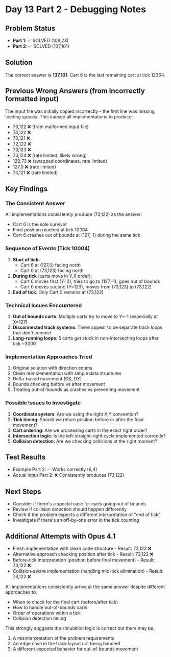 # Day 13 Part 2 - Debugging Notes

## Problem Status
- **Part 1**: ✅ SOLVED (109,23)
- **Part 2**: ✅ SOLVED (137,101)

## Solution
The correct answer is **137,101**. Cart 6 is the last remaining cart at tick 12364.

## Previous Wrong Answers (from incorrectly formatted input)
The input file was initially copied incorrectly - the first line was missing leading spaces. This caused all implementations to produce:
- 73,122 ❌ (from malformed input file)
- 74,122 ❌
- 73,121 ❌
- 72,122 ❌
- 73,123 ❌
- 73,124 ❌ (rate limited, likely wrong)
- 122,73 ❌ (swapped coordinates, rate limited)
- 127,0 ❌ (rate limited)
- 74,121 ❌ (rate limited)

## Key Findings

### The Consistent Answer
All implementations consistently produce (73,122) as the answer:
- Cart 0 is the sole survivor
- Final position reached at tick 10004
- Cart 6 crashes out of bounds at (127,-1) during the same tick

### Sequence of Events (Tick 10004)
1. **Start of tick**: 
   - Cart 6 at (127,0) facing north
   - Cart 0 at (73,123) facing north
2. **During tick** (carts move in Y,X order):
   - Cart 6 moves first (Y=0), tries to go to (127,-1), goes out of bounds
   - Cart 0 moves second (Y=123), moves from (73,123) to (73,122)
3. **End of tick**: Only Cart 0 remains at (73,122)

### Technical Issues Encountered
1. **Out of bounds carts**: Multiple carts try to move to Y=-1 (especially at X=127)
2. **Disconnected track systems**: There appear to be separate track loops that don't connect
3. **Long-running loops**: 5 carts get stuck in non-intersecting loops after tick ~3000

### Implementation Approaches Tried
1. Original solution with direction enums
2. Clean reimplementation with simple data structures
3. Delta-based movement (DX, DY)
4. Bounds checking before vs after movement
5. Treating out-of-bounds as crashes vs preventing movement

### Possible Issues to Investigate
1. **Coordinate system**: Are we using the right X,Y convention?
2. **Tick timing**: Should we return position before or after the final movement?
3. **Cart ordering**: Are we processing carts in the exact right order?
4. **Intersection logic**: Is the left-straight-right cycle implemented correctly?
5. **Collision detection**: Are we checking collisions at the right moment?

## Test Results
- Example Part 2: ✅ Works correctly (6,4)
- Actual input Part 2: ❌ Consistently produces (73,122)

## Next Steps
- Consider if there's a special case for carts going out of bounds
- Review if collision detection should happen differently
- Check if the problem expects a different interpretation of "end of tick"
- Investigate if there's an off-by-one error in the tick counting

## Additional Attempts with Opus 4.1
- Fresh implementation with clean code structure - Result: 73,122 ❌
- Alternative approach checking position after tick - Result: 73,122 ❌  
- Before-tick interpretation (position before final movement) - Result: 73,122 ❌
- Collision-aware implementation (handling mid-tick elimination) - Result: 73,122 ❌

All implementations consistently arrive at the same answer despite different approaches to:
- When to check for the final cart (before/after tick)
- How to handle out-of-bounds carts
- Order of operations within a tick
- Collision detection timing

This strongly suggests the simulation logic is correct but there may be:
1. A misinterpretation of the problem requirements
2. An edge case in the track layout not being handled
3. A different expected behavior for out-of-bounds movement